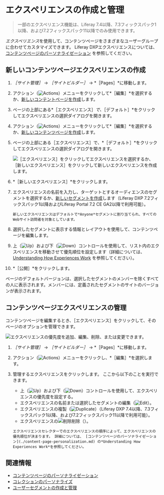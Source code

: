 # エクスペリエンスの作成と管理

> 一部のエクスペリエンス機能は、Liferay 7.4以降、7.3フィックスパック1以降、および7.2フィックスパック11以降でのみ使用できます。

*エクスペリエンス*を使用して、コンテンツページをさまざまなユーザーグループに合わせてカスタマイズできます。  Liferay DXPエクスペリエンスについては、 [コンテンツページのパーソナライゼーション](./content-page-personalization.md) を参照してください。

## 新しいコンテンツページエクスペリエンスの作成

1. *［サイト管理］* &rarr; *［サイトビルダー］* &rarr; *［Pages］*に移動します。
1. アクション（![Actions](../../../images/icon-actions.png)）メニューをクリックして*［編集］*を選択するか、[新しいコンテントページを作成](../../creating-pages/using-content-pages/building-content-pages.md)します。
1. ページの上部にある*［エクスペリエンス］*で、*［デフォルト］*をクリックしてエクスペリエンスの選択ダイアログを開きます。

1. アクション（![Actions](../../../images/icon-actions.png)）メニューをクリックして*［編集］*を選択するか、[新しいコンテンツページを作成](../../creating-pages/adding-pages/adding-a-page-to-a-site.md)します。

1. ページの上部にある［エクスペリエンス］で、*［デフォルト］*をクリックしてエクスペリエンスの選択ダイアログを開きます。

    ![［エクスペリエンス］をクリックしてエクスペリエンスを選択するか、［新しいエクスペリエンス］をクリックして新しいエクスペリエンスを作成します。](./creating-and-managing-experiences/images/01.png)
1. *［新しいエクスペリエンス］*をクリックします。

1. エクスペリエンスの名前を入力し、ターゲットとするオーディエンスのセグメントを選択するか、[新しいセグメントを作成](../segmentation/creating-and-managing-user-segments.md)します（Liferay DXP 7.2フィックスパック1以降およびLiferay Portal 7.2 CE GA2以降で利用可能）。

    ```{note}
    新しいエクスペリエンスはデフォルトで*Anyone*セグメントに割り当てられ、すべてのWebサイト訪問者を対象としています。
    ```

1. 選択したセグメントに表示する情報とレイアウトを使用して、コンテンツページを編集します。

1. 上（![Up](../../../images/icon-angle-up.png)）および下（![Down](../../../images/icon-angle-down.png)）コントロールを使用して、リスト内のエクスペリエンスを移動させて優先順位を設定します（詳細については、 [Understanding How Experiences Work](./content-page-personalization.md#understanding-how-experiences-work) を参照してください）。
1. *［公開］*をクリックします。

ページのデフォルトバージョンは、選択したセグメントのメンバーを除くすべての人に表示されます。メンバーには、定義されたセグメントのサイトのバージョンが表示されます。

## コンテンツページエクスペリエンスの管理

コンテンツページを編集するとき、［エクスペリエンス］をクリックして、そのページのオプションを管理できます。

![エクスペリエンスの優先度を追加、編集、削除、または変更できます。](./creating-and-managing-experiences/images/04.png)

1. *［サイト管理］* &rarr; *［サイトビルダー］* &rarr; *［Pages］*に移動します。
2. アクション（![Actions](../../../images/icon-actions.png)）メニューをクリックし、*［編集］*を選択します。
3. 管理するエクスペリエンスをクリックします。 ここから以下のことを実行できます。

   - 上（![Up](../../../images/icon-angle-up.png)）および下（![Down](../../../images/icon-angle-down.png)）コントロールを使用して、エクスペリエンスの優先度を設定する。
   - エクスペリエンスの名前または選択したセグメントの編集（![Edit](../../../images/icon-edit.png)）。
   - エクスペリエンスの複製（![Duplicate](../../../images/icon-copy.png)）（Liferay DXP 7.4以降、7.3フィックスパック1以降、および7.2フィックスパック11以降で利用可能）。
   - エクスペリエンスの![削除](../../../images/icon-delete.png)削除（）。

    ```{important}
    エクスペリエンスセレクターでのエクスペリエンスの順序によって、エクスペリエンスの優先順位が決まります。 詳細については、 [コンテンツページのパーソナライゼーション](./content-page-personalization.md) の*Understanding How Experiences Work*を参照してください。
    ```

## 関連情報

- [コンテンツページのパーソナライゼーション](./content-page-personalization.md)
- [コレクションのパーソナライズ](./personalizing-collections.md)
- [ユーザーセグメントの作成と管理](../segmentation/creating-and-managing-user-segments.md)

